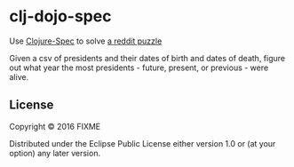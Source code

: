 # clj-dojo-spec

Use [Clojure-Spec](http://clojure.org/about/spec) to solve [a reddit puzzle](https://www.reddit.com/r/dailyprogrammer/comments/49aatn/20160307_challenge_257_easy_in_what_year_were/)

Given a csv of presidents and their dates of birth and dates of death, figure out what year the most presidents - future, present, or previous - were alive.


## License

Copyright © 2016 FIXME

Distributed under the Eclipse Public License either version 1.0 or (at
your option) any later version.
